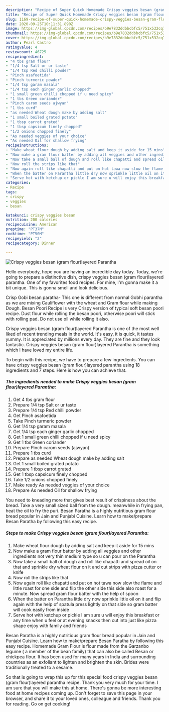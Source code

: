 ```yaml
---
description: "Recipe of Super Quick Homemade Crispy veggies besan (gram flour)layered Parantha"
title: "Recipe of Super Quick Homemade Crispy veggies besan (gram flour)layered Parantha"
slug: 1169-recipe-of-super-quick-homemade-crispy-veggies-besan-gram-flourlayered-parantha
date: 2020-09-25T10:11:31.890Z
image: https://img-global.cpcdn.com/recipes/b9e7832ddbbcbfc5/751x532cq70/crispy-veggies-besan-gram-flourlayered-parantha-recipe-main-photo.jpg
thumbnail: https://img-global.cpcdn.com/recipes/b9e7832ddbbcbfc5/751x532cq70/crispy-veggies-besan-gram-flourlayered-parantha-recipe-main-photo.jpg
cover: https://img-global.cpcdn.com/recipes/b9e7832ddbbcbfc5/751x532cq70/crispy-veggies-besan-gram-flourlayered-parantha-recipe-main-photo.jpg
author: Pearl Castro
ratingvalue: 4
reviewcount: 46725
recipeingredient:
- "4 tbs gram flour"
- "1/4 tsp Salt or ur taste"
- "1/4 tsp Red chilli powder"
- "Pinch asafoetida"
- "Pinch turmeric powder"
- "1/4 tsp garam masala"
- "1/4 tsp each ginger garlic chopped"
- "1 small green chilli chopped if u need spicy"
- "1 tbs Green coriander"
- "Pinch carom seeds ajwyan"
- "1 tbs curd"
- "as needed Wheat dough make by adding salt"
- "1 small boiled grated potato"
- "1 tbsp carrot grated"
- "1 tbsp capsicum finely chopped"
- "1/2 onions chopped finely"
- "As needed veggies of your choice"
- "As needed Oil for shallow frying"
recipeinstructions:
- "Make wheat flour dough by adding salt and keep it aside for 15 mins"
- "Now make a gram flour batter by adding all veggies and other ingredients not very thin medium type so u can pour on the Parantha"
- "Now take a small ball of dough and roll like chapatti and spread oil on that and sprinkle dry wheat flour on it and cut strips with pizza cutter or knife"
- "Now roll the strips like that"
- "Now again roll like chapatti and put on hot tawa now slow the flame and little roast for one side and flip the other side this side also roast for a minute. Now spread gram flour batter with the help of spoon"
- "When the batter on Parantha little dry now sprinkle little oil on it and flip again with the help of spatula press lightly on that side so gram batter will cook easily from inside"
- "Serve hot with ketchup or pickle I am sure u will enjoy this breakfast or any time when u feel or at evening snacks then cut into just like pizza shape enjoy with family and friends"
categories:
- Recipe
tags:
- crispy
- veggies
- besan

katakunci: crispy veggies besan 
nutrition: 200 calories
recipecuisine: American
preptime: "PT37M"
cooktime: "PT50M"
recipeyield: "2"
recipecategory: Dinner

---
```



![Crispy veggies besan (gram flour)layered Parantha](https://img-global.cpcdn.com/recipes/b9e7832ddbbcbfc5/751x532cq70/crispy-veggies-besan-gram-flourlayered-parantha-recipe-main-photo.jpg)

Hello everybody, hope you are having an incredible day today. Today, we're going to prepare a distinctive dish, crispy veggies besan (gram flour)layered parantha. One of my favorites food recipes. For mine, I'm gonna make it a bit unique. This is gonna smell and look delicious.

Crisp Gobi besan paratha- This one is different from normal Gobhi parantha as we are mixing Cauliflower with the wheat and Gram flour while making Dough. Besan Poori Recipe is very Crispy version of typical soft besan poori recipe. Dust flour while rolling the besan poori, otherwise poori will stick with rolling pad. Do not use oil while rolling it also.

Crispy veggies besan (gram flour)layered Parantha is one of the most well liked of recent trending meals in the world. It's easy, it is quick, it tastes yummy. It is appreciated by millions every day. They are fine and they look fantastic. Crispy veggies besan (gram flour)layered Parantha is something which I have loved my entire life.


To begin with this recipe, we have to prepare a few ingredients. You can have crispy veggies besan (gram flour)layered parantha using 18 ingredients and 7 steps. Here is how you can achieve that.

<!--inarticleads1-->

##### The ingredients needed to make Crispy veggies besan (gram flour)layered Parantha:

1. Get 4 tbs gram flour
1. Prepare 1/4 tsp Salt or ur taste
1. Prepare 1/4 tsp Red chilli powder
1. Get Pinch asafoetida
1. Take Pinch turmeric powder
1. Get 1/4 tsp garam masala
1. Get 1/4 tsp each ginger garlic chopped
1. Get 1 small green chilli chopped if u need spicy
1. Get 1 tbs Green coriander
1. Prepare Pinch carom seeds (ajwyan)
1. Prepare 1 tbs curd
1. Prepare as needed Wheat dough make by adding salt
1. Get 1 small boiled grated potato
1. Prepare 1 tbsp carrot grated
1. Get 1 tbsp capsicum finely chopped
1. Take 1/2 onions chopped finely
1. Make ready As needed veggies of your choice
1. Prepare As needed Oil for shallow frying


You need to kneading more that gives best result of crispiness about the bread. Take a very small sized ball from the dough. meanwhile in frying pan, heat the oil to fry the puri. Besan Paratha is a highly nutritious gram flour bread popular in Jain and Punjabi Cuisine. Learn how to make/prepare Besan Paratha by following this easy recipe. 

<!--inarticleads2-->

##### Steps to make Crispy veggies besan (gram flour)layered Parantha:

1. Make wheat flour dough by adding salt and keep it aside for 15 mins
1. Now make a gram flour batter by adding all veggies and other ingredients not very thin medium type so u can pour on the Parantha
1. Now take a small ball of dough and roll like chapatti and spread oil on that and sprinkle dry wheat flour on it and cut strips with pizza cutter or knife
1. Now roll the strips like that
1. Now again roll like chapatti and put on hot tawa now slow the flame and little roast for one side and flip the other side this side also roast for a minute. Now spread gram flour batter with the help of spoon
1. When the batter on Parantha little dry now sprinkle little oil on it and flip again with the help of spatula press lightly on that side so gram batter will cook easily from inside
1. Serve hot with ketchup or pickle I am sure u will enjoy this breakfast or any time when u feel or at evening snacks then cut into just like pizza shape enjoy with family and friends


Besan Paratha is a highly nutritious gram flour bread popular in Jain and Punjabi Cuisine. Learn how to make/prepare Besan Paratha by following this easy recipe. Homemade Gram Flour is flour made from the Garzanbo legume ( a member of the bean family) that can also be called Besan or chickpea flour. It has been used for many years in India and surrounding countries as an exfoliant to lighten and brighten the skin. Brides were traditionally treated to a sesame. 

So that is going to wrap this up for this special food crispy veggies besan (gram flour)layered parantha recipe. Thank you very much for your time. I am sure that you will make this at home. There's gonna be more interesting food at home recipes coming up. Don't forget to save this page in your browser, and share it to your loved ones, colleague and friends. Thank you for reading. Go on get cooking!
